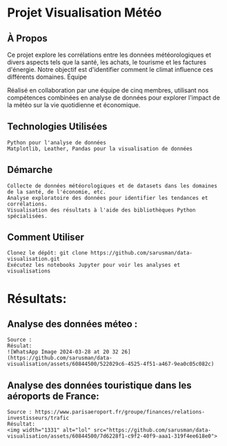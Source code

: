 # Projet Visualisation Météo

## À Propos
Ce projet explore les corrélations entre les données météorologiques et divers aspects tels que la santé, les achats, le tourisme et les factures d'énergie. Notre objectif est d'identifier comment le climat influence ces différents domaines.
Équipe

Réalisé en collaboration par une équipe de cinq membres, utilisant nos compétences combinées en analyse de données pour explorer l'impact de la météo sur la vie quotidienne et économique.

## Technologies Utilisées

    Python pour l'analyse de données
    Matplotlib, Leather, Pandas pour la visualisation de données

## Démarche

    Collecte de données météorologiques et de datasets dans les domaines de la santé, de l'économie, etc.
    Analyse exploratoire des données pour identifier les tendances et corrélations.
    Visualisation des résultats à l'aide des bibliothèques Python spécialisées.

## Comment Utiliser

    Clonez le dépôt: git clone https://github.com/sarusman/data-visualisation.git
    Exécutez les notebooks Jupyter pour voir les analyses et visualisations



# Résultats:

## Analyse des données méteo :
    Source : 
    Résulat:
    ![WhatsApp Image 2024-03-28 at 20 32 26](https://github.com/sarusman/data-visualisation/assets/60844500/522029c6-4525-4f51-a467-9ea0c05c082c)

## Analyse des données touristique dans les aéroports de France:
    Source : https://www.parisaeroport.fr/groupe/finances/relations-investisseurs/trafic
    Résultat:
    <img width="1331" alt="lol" src="https://github.com/sarusman/data-visualisation/assets/60844500/7d6228f1-c9f2-40f9-aaa1-319f4ee618e0">
